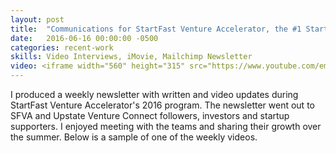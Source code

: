 ```yaml
---
layout: post
title:  "Communications for StartFast Venture Accelerator, the #1 Startup Accelerator in Upstate, NY"
date:   2016-06-16 00:00:00 -0500
categories: recent-work
skills: Video Interviews, iMovie, Mailchimp Newsletter
video: <iframe width="560" height="315" src="https://www.youtube.com/embed/7UBO8YyGU3s?list=PLIHaa_RNnS6yd4UkYdB7W99trOfyTFS5A" frameborder="0" allowfullscreen></iframe>
---
```

<p>
I produced a weekly newsletter with written and video updates during StartFast Venture Accelerator's 2016 program. The newsletter went out to SFVA and Upstate Venture Connect followers, investors and startup supporters. I enjoyed meeting with the teams and sharing their growth over the summer. Below is a sample of one of the weekly videos.
</p>